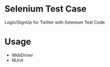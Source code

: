 # Selenium Test Case

Login/SignUp for Twitter with Selenium Test Code

# Usage
 + WebDriver 
 + NUnit
 
